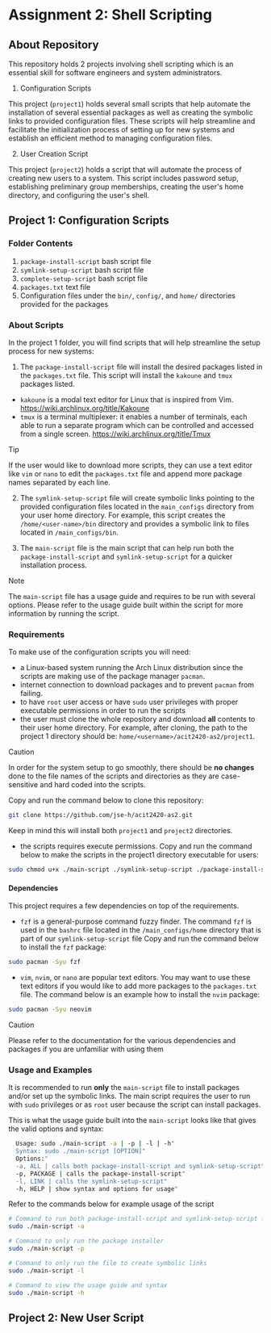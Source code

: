 # Assignment 2: Shell Scripting

## About Repository

This repository holds 2 projects involving shell scripting which is an essential skill for software engineers and system administrators.

1. Configuration Scripts

This project (`project1`) holds several small scripts that help automate the installation of several essential packages as well as creating the symbolic links to provided configuration files. These scripts will help streamline and facilitate the initialization process of setting up for new systems and establish an efficient method to managing configuration files.

2. User Creation Script

This project (`project2`) holds a script that will automate the process of creating new users to a system. This script includes password setup, establishing preliminary group memberships, creating the user's home directory, and configuring the user's shell.

## Project 1: Configuration Scripts

### Folder Contents

1. `package-install-script` bash script file
2. `symlink-setup-script` bash script file
3. `complete-setup-script` bash script file
4. `packages.txt` text file
5. Configuration files under the `bin/`, `config/`, and `home/` directories provided for the packages

### About Scripts

In the project 1 folder, you will find scripts that will help streamline the setup process for new systems:
1. The `package-install-script` file will install the desired packages listed in the `packages.txt` file. This script will install the `kakoune` and `tmux` packages listed.
* `kakoune` is a modal text editor for Linux that is inspired from Vim. https://wiki.archlinux.org/title/Kakoune
* `tmux` is a terminal multiplexer: it enables a number of terminals, each able to run a separate program which can be controlled and accessed from a single screen. https://wiki.archlinux.org/title/Tmux

>[!TIP]
> If the user would like to download more scripts, they can use a text editor like `vim` or `nano` to edit the `packages.txt` file and append more package names separated by each line.

2. The `symlink-setup-script` file will create symbolic links pointing to the provided configuration files located in the `main_configs` directory from your user home directory. For example, this script creates the `/home/<user-name>/bin` directory and provides a symbolic link to files located in `/main_configs/bin`.

3. The `main-script` file is the main script that can help run both the `package-install-script` and `symlink-setup-script` for a quicker installation process.

>[!NOTE]
> The `main-script` file has a usage guide and requires to be run with several options. Please refer to the usage guide built within the script for more information by running the script.

### Requirements

To make use of the configuration scripts you will need:

* a Linux-based system running the Arch Linux distribution since the scripts are making use of the package manager `pacman`.
* internet connection to download packages and to prevent `pacman` from failing.
* to have `root` user access or have `sudo` user privileges with proper executable permissions in order to run the scripts
* the user must clone the whole repository and download **all** contents to their user home directory. For example, after cloning, the path to the project 1 directory should be: `home/<username>/acit2420-as2/project1`.

>[!CAUTION]
> In order for the system setup to go smoothly, there should be **no changes** done to the file names of the scripts and directories as they are case-sensitive and hard coded into the scripts.

Copy and run the command below to clone this repository:
```bash
git clone https://github.com/jse-h/acit2420-as2.git
```

Keep in mind this will install both `project1` and `project2` directories.

* the scripts requires execute permissions.
Copy and run the command below to make the scripts in the project1 directory executable for users:
```bash
sudo chmod u+x ./main-script ./symlink-setup-script ./package-install-script
```

#### Dependencies

This project requires a few dependencies on top of the requirements.

* `fzf` is a general-purpose command fuzzy finder. The command `fzf` is used in the `bashrc` file located in the `/main_configs/home` directory that is part of our `symlink-setup-script` file
Copy and run the command below to install the `fzf` package:
```bash
sudo pacman -Syu fzf
```
* `vim`, `nvim`, or `nano` are popular text editors. You may want to use these text editors if you would like to add more packages to the `packages.txt` file.
The command below is an example how to install the `nvim` package:
```bash
sudo pacman -Syu neovim
```

>[!CAUTION]
> Please refer to the documentation for the various dependencies and packages if you are unfamiliar with using them

### Usage and Examples

It is recommended to run **only** the `main-script` file to install packages and/or set up the symbolic links. The main script requires the user to run with `sudo` privileges or as `root` user because the script can install packages.

This is what the usage guide built into the `main-script` looks like that gives the valid options and syntax:
```bash
  Usage: sudo ./main-script -a | -p | -l | -h"
  Syntax: sudo ./main-script [OPTION]"
  Options:"
  -a, ALL | calls both package-install-script and symlink-setup-script"
  -p, PACKAGE | calls the package-install-script"
  -l, LINK | calls the symlink-setup-script"
  -h, HELP | show syntax and options for usage"
```

Refer to the commands below for example usage of the script
```bash
# Command to run both package-install-script and symlink-setup-script files
sudo ./main-script -a
```

```bash
# Command to only run the package installer
sudo ./main-script -p
```

```bash
# Command to only run the file to create symbolic links
sudo ./main-script -l
```

```bash
# Command to view the usage guide and syntax
sudo ./main-script -h
```

## Project 2: New User Script